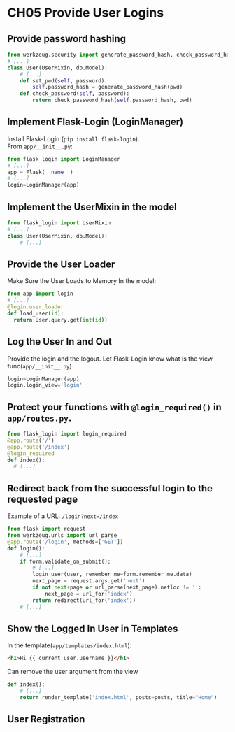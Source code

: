 # CH05 Provide User Logins

## Provide password hashing
```python
from werkzeug.security import generate_password_hash, check_password_hash
# [...]
class User(UserMixin, db.Model):
    # [...]
    def set_pwd(self, password):
        self.password_hash = generate_password_hash(pwd)
    def check_password(self, password):
        return check_password_hash(self.password_hash, pwd)
```

## Implement Flask-Login (LoginManager)
Install Flask-Login (`pip install flask-login`).  
From `app/__init__.py`:
```python
from flask_login import LoginManager
# [...]
app = Flask(__name__)
# [...]
login=LoginManager(app)
```

## Implement the UserMixin in the model
```python
from flask_login import UserMixin
# [...]
class User(UserMixin, db.Model):
    # [...]
```
## Provide the User Loader
Make Sure the User Loads to Memory
In the model:
```python
from app import login
# [...]
@login.user_loader
def load_user(id):
  return User.query.get(int(id))
```
## Log the User In and Out
Provide the login and the logout.
Let Flask-Login know what is the view func(`app/__init__.py`)
```python
login=LoginManager(app)
login.login_view='login'
```
## Protect your functions with `@login_required()` in `app/routes.py`.
```python
from flask_login import login_required
@app.route('/')
@app.route('/index')
@login_required
def index():
  # [...]
```
## Redirect back from the successful login to the requested page
Example of a URL: `/login?next=/index`
```python
from flask import request
from werkzeug.urls import url_parse
@app.route('/login', methods=['GET'])
def login():
    # [...]
    if form.validate_on_submit():
        # [...]
        login_user(user, remember_me=form.remember_me.data)
        next_page = request.args.get('next')
        if not next+page or url_parse(next_page).netloc != '':
            next_page = url_for('index')
        return redirect(url_for('index'))
    # [...]
```
## Show the Logged In User in Templates
In the template(`app/templates/index.html`):
```html
<h1>Hi {{ current_user.username }}</h1>
```
Can remove the user argument from the view
```python
def index():
    # [...]
    return render_template('index.html', posts=posts, title="Home")
```
## User Registration
